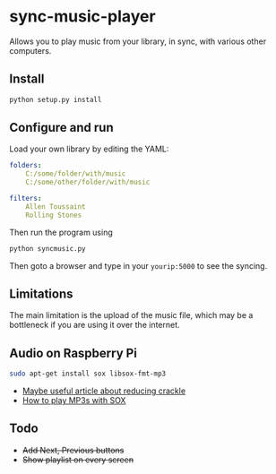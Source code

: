 # sync-music-player

Allows you to play music from your library, in sync, with various other computers.

## Install

```bash
python setup.py install
```

## Configure and run

Load your own library by editing the YAML:

```yaml
folders:
	C:/some/folder/with/music
	C:/some/other/folder/with/music

filters:
	Allen Toussaint
	Rolling Stones
```

Then run the program using

```bash
python syncmusic.py
```

Then goto a browser and type in your ```yourip:5000``` to see the syncing.

## Limitations

The main limitation is the upload of the music file, which may be a bottleneck if you are using it over the internet.

## Audio on Raspberry Pi

```bash
sudo apt-get install sox libsox-fmt-mp3
```

- [Maybe useful article about reducing crackle](https://dbader.org/blog/crackle-free-audio-on-the-raspberry-pi-with-mpd-and-pulseaudio#update1)
- [How to play MP3s with SOX](http://superuser.com/questions/421153/how-to-add-a-mp3-handler-to-sox/421168)

## Todo

- ~~Add Next, Previous buttons~~
- ~~Show playlist on every screen~~
